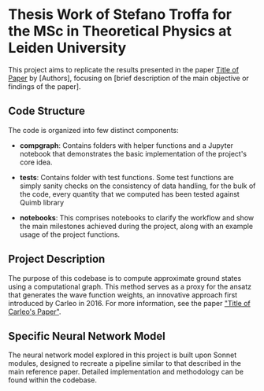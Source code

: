 # Thesis Work of Stefano Troffa for the MSc in Theoretical Physics at Leiden University

This project aims to replicate the results presented in the paper [Title of Paper](https://arxiv.org/pdf/2110.06390) by [Authors], focusing on [brief description of the main objective or findings of the paper].

## Code Structure

The code is organized into few distinct components:

- **compgraph**: Contains folders with helper functions and a Jupyter notebook that demonstrates the basic implementation of the project's core idea.
- **tests**: Contains folder with test functions. Some test functions are simply sanity checks on the consistency of data handling, for the bulk of the code, every quantity that we computed has been tested against Quimb library

- **notebooks**: This comprises notebooks to clarify the workflow and show the main milestones achieved during the project, along with an example usage of the project functions. 



## Project Description

The purpose of this codebase is to compute approximate ground states using a computational graph. This method serves as a proxy for the ansatz that generates the wave function weights, an innovative approach first introduced by Carleo in 2016. For more information, see the paper ["Title of Carleo's Paper"](https://arxiv.org/abs/1606.02318).

## Specific Neural Network Model

The neural network model explored in this project is built upon Sonnet modules, designed to recreate a pipeline similar to that described in the main reference paper. Detailed implementation and methodology can be found within the codebase.
